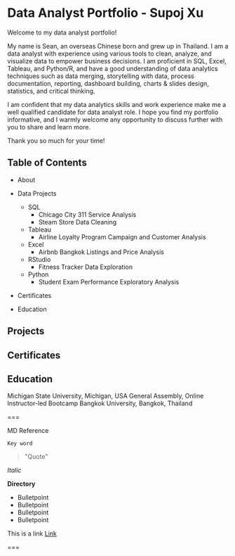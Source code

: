 # Data Analyst Portfolio - Supoj Xu

Welcome to my data analyst portfolio!

My name is Sean, an overseas Chinese born and grew up in Thailand. I am a data analyst with experience using various tools to clean, analyze, and visualize data to empower business decisions. I am proficient in SQL, Excel, Tableau, and Python/R, and have a good understanding of data analytics techniques such as data merging, storytelling with data, process documentation, reporting, dashboard building, charts & slides design, statistics, and critical thinking.

I am confident that my data analytics skills and work experience make me a well qualified candidate for data analyst role. I hope you find my portfolio informative, and I warmly welcome any opportunity to discuss further with you to share and learn more.

Thank you so much for your time!

## Table of Contents

* About
  
* Data Projects
  
   * SQL
      * Chicago City 311 Service Analysis
      * Steam Store Data Cleaning 
   * Tableau
      * Airline Loyalty Program Campaign and Customer Analysis
   * Excel
      * Airbnb Bangkok Listings and Price Analysis
   * RStudio
      * Fitness Tracker Data Exploration
   * Python
      * Student Exam Performance Exploratory Analysis

* Certificates

* Education

## Projects

## Certificates

## Education
Michigan State University, Michigan, USA
General Assembly, Online Instructor-led Bootcamp
Bangkok University, Bangkok, Thailand





===

MD Reference

`Key word`
> "Quote"

*Italic*

**Directory**
* Bulletpoint
* Bulletpoint
* Bulletpoint
* Bulletpoint

This is a link [Link](www.google.com)

===
